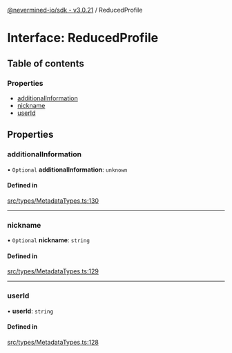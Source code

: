 [@nevermined-io/sdk - v3.0.21](../code-reference.md) / ReducedProfile

# Interface: ReducedProfile

## Table of contents

### Properties

- [additionalInformation](ReducedProfile.md#additionalinformation)
- [nickname](ReducedProfile.md#nickname)
- [userId](ReducedProfile.md#userid)

## Properties

### additionalInformation

• `Optional` **additionalInformation**: `unknown`

#### Defined in

[src/types/MetadataTypes.ts:130](https://github.com/nevermined-io/sdk-js/blob/62acc3ce5a5465941b5118d27b5127e0bb088eae/src/types/MetadataTypes.ts#L130)

---

### nickname

• `Optional` **nickname**: `string`

#### Defined in

[src/types/MetadataTypes.ts:129](https://github.com/nevermined-io/sdk-js/blob/62acc3ce5a5465941b5118d27b5127e0bb088eae/src/types/MetadataTypes.ts#L129)

---

### userId

• **userId**: `string`

#### Defined in

[src/types/MetadataTypes.ts:128](https://github.com/nevermined-io/sdk-js/blob/62acc3ce5a5465941b5118d27b5127e0bb088eae/src/types/MetadataTypes.ts#L128)
